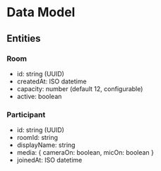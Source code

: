 # Data Model

## Entities

### Room

- id: string (UUID)
- createdAt: ISO datetime
- capacity: number (default 12, configurable)
- active: boolean

### Participant

- id: string (UUID)
- roomId: string
- displayName: string
- media: { cameraOn: boolean, micOn: boolean }
- joinedAt: ISO datetime
